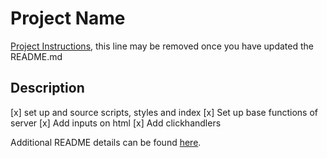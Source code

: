 # Project Name

[Project Instructions](./INSTRUCTIONS.md), this line may be removed once you have updated the README.md

## Description

[x] set up and source scripts, styles and index
[x] Set up base functions of server
[x] Add inputs on html
[x] Add clickhandlers

Additional README details can be found [here](https://github.com/PrimeAcademy/readme-template/blob/master/README.md).
